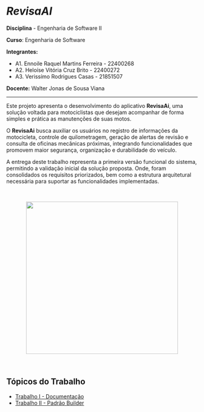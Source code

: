 # *RevisaAI*

**Disciplina** - Engenharia de Software II

**Curso**: Engenharia de Software  

**Integrantes:**

+ A1. Ennoile Raquel Martins Ferreira - 22400268
+ A2. Heloíse Vitória Cruz Brito - 22400272
+ A3. Verissímo Rodrigues Casas - 21851507


**Docente:** Walter Jonas de Sousa Viana

---

Este projeto apresenta o desenvolvimento do aplicativo **RevisaAi**, uma solução voltada para motociclistas que desejam acompanhar de forma simples e prática as manutenções de suas motos.  

O **RevisaAi** busca auxiliar os usuários no registro de informações da motocicleta, controle de quilometragem, geração de alertas de revisão e consulta de oficinas mecânicas próximas, integrando funcionalidades que promovem maior segurança, organização e durabilidade do veículo.  

A entrega deste trabalho representa a primeira versão funcional do sistema, permitindo a validação inicial da solução proposta. Onde, foram consolidados os requisitos priorizados, bem como a estrutura arquitetural necessária para suportar as funcionalidades implementadas.  

<br>
<p align="center"> <img src="https://i.postimg.cc/NMHD7PqB/C-pia-de-C-pia-de-Proposed-Architecture.png" alt="" width="400" /></p>
<br>

## Tópicos do  Trabalho 
- [Trabalho I - Documentação](https://github.com/helo-xssw/RevisaAi/blob/main/Trabalho%20I%20-%20Documenta%C3%A7%C3%A3o/Documentacao.md)
- [Trabalho II - Padrão Builder](https://github.com/helo-xssw/RevisaAi/blob/main/Trabalho%20II%20-%20Padr%C3%A3o%20Builder/Padrao_Builder.md)
